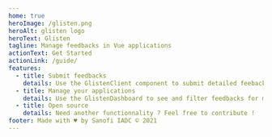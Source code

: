 ```yaml
---
home: true
heroImage: /glisten.png
heroAlt: glisten logo
heroText: Glisten
tagline: Manage feedbacks in Vue applications
actionText: Get Started
actionLink: /guide/
features:
  - title: Submit feedbacks
    details: Use the GlistenClient component to submit detailed feebacks to Whrispr.
  - title: Manage your applications
    details: Use the GlistenDashboard to see and filter feedbacks for many applications.
  - title: Open source
    details: Need another functionnality ? Feel free to contribute !
footer: Made with ♥️ by Sanofi IADC © 2021
---
```

